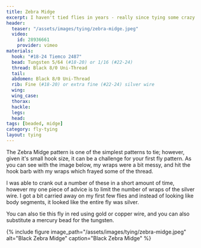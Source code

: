 ```yaml
---
title: Zebra Midge
excerpt: I haven't tied flies in years - really since tying some crazy saltwater patterns with my father - so getting back into it was fun and a bit addicting!
header:
  teaser: "/assets/images/tying/zebra-midge.jpeg"
  video:
    id: 28936661
    provider: vimeo
materials:
  hook: "#18-24 Tiemco 2487"
  bead: Tungsten 5/64 (#18-20) or 1/16 (#22-24)
  thread: Black 8/0 Uni-Thread
  tail: 
  abdomen: Black 8/0 Uni-Thread
  rib: Fine (#18-20) or extra fine (#22-24) silver wire
  wing: 
  wing_case: 
  thorax: 
  hackle: 
  legs: 
  head:
tags: [beaded, midge]
category: fly-tying
layout: tying
---
```

The Zebra Midge pattern is one of the simplest patterns to tie; however, given it's small hook size, it can be a challenge for your first fly pattern. As you can see with the image below, my wraps were a bit messy, and hit the hook barb with my wraps which frayed some of the thread.

I was able to crank out a number of these in a short amount of time, however my one piece of advice is to limit the number of wraps of the silver wire. I got a bit carried away on my first few flies and instead of looking like body segments, it looked like the entire fly was silver.

You can also tie this fly in red using gold or copper wire, and you can also substitute a mercury bead for the tungsten.

{% include figure image_path="/assets/images/tying/zebra-midge.jpeg" alt="Black Zebra Midge" caption="Black Zebra Midge" %}